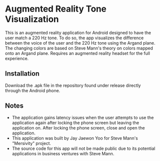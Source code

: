 # Augmented Reality Tone Visualization
This is an augmented reality application for Android designed to have the user match a 220 Hz tone. To do so, the app visualizes the difference between the voice of the user and the 220 Hz tone using the Argand plane. The changing colors are based on Steve Mann's theory on colors mapped onto an Argand plane. Requires an augmented reality headset for the full experience.

## Installation
Download the .apk file in the repository found under release directly through the Android phone.

## Notes
- The application gains latency issues when the user attempts to use the application again after locking the phone screen but leaving the application on. After locking the phone screen, close and open the application. 
- This application was built by Jay Jaewon Yoo for Steve Mann's "Mersivity" project. 
- The source code for this app will not be made public due to its potential applications in business ventures with Steve Mann. 
